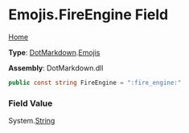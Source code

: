 # Emojis\.FireEngine Field

[Home](../../../README.md)

**Type**: [DotMarkdown](../../README.md)\.[Emojis](../README.md)

**Assembly**: DotMarkdown\.dll

```csharp
public const string FireEngine = ":fire_engine:"
```

### Field Value

System\.[String](https://docs.microsoft.com/en-us/dotnet/api/system.string)
